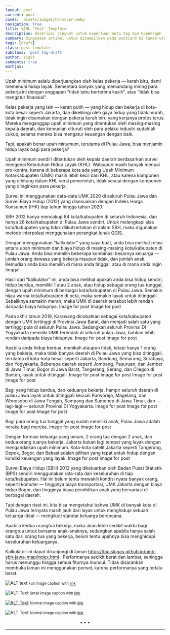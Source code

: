```yaml
---
layout: post
current: post
cover:  assets/images/no-cover.webp
navigation: True
title: YAML 'Post' Template
description: Deskripsi singkat untuk keperluan meta tag dan OpenGraph
summary: Ringkasan artikel untuk ditampilkan pada postcard di laman utama, topik, dan artikel terkait.
tags: [draft]
class: post-template
subclass: 'post tag-draft'
author: sigit
comments: true
mathjax:
---
```


Upah minimum selalu diperjuangkan oleh kelas pekerja — kerah biru, demi memenuhi hidup layak. Sementara banyak yang memandang miring para pekerja ini dengan anggapan “tidak tahu berterima kasih”, atau “tidak bisa mengatur finansial”.

Kelas pekerja yang lain — kerah putih — yang hidup dan bekerja di kota-kota besar seperti Jakarta, dan dikelilingi oleh gaya hidup yang tidak murah, tidak ingin disamakan dengan pekerja kerah biru yang kerjanya protes terus. Mereka menganggap upah minimum yang ditentukan oleh masing-masing kepala daerah, dan kemudian dituruti oleh para pelaku industri sudahlah cukup, selama mereka bisa mengatur keuangan dengan baik.

Tapi, apakah benar upah minumum, terutama di Pulau Jawa, bisa menjamin hidup layak bagi para pekerja?

Upah minimum sendiri ditentukan oleh kepala daerah berdasarkan survei mengenai Kebutuhan Hidup Layak (KHL). Walaupun masih banyak menuai pro-kontra, karena di beberapa kota ada yang Upah Minimum Kota/Kabupaten (UMK) masih lebih kecil dari KHL, atau karena komponen yang dihitung dalam KHL versi pemerintah, tidak sesuai dengan komponen yang diinginkan para pekerja.

Survei ini menggunakan data-data UMK 2020 di seluruh Pulau Jawa dan Survei Biaya Hidup (2012) yang disesuaikan dengan Indeks Harga Konsumen (IHK) tiap tahun hingga tahun 2020.

SBH 2012 hanya mencakup 84 kota/kabupaten di seluruh Indonesia, dan hanya 26 kota/kabupaten di Pulau Jawa sendiri. Untuk melengkapi sisa kota/kabupaten yang tidak diikutsertakan di dalam SBH, maka digunakan metode interpolasi menggunakan perangkat lunak QGIS.

Dengan menggunakan “kalkulator” yang saya buat, anda bisa melihat relasi antara upah minimum dan biaya hidup di masing-masing kota/kabupaten di Pulau Jawa. Anda bisa memilih beberapa kombinasi besarnya keluarga — jumlah orang dewasa yang bekerja maupun tidak, dan jumlah anak. Kemudian anda bisa memilih di mana anda tinggal, atau di mana anda ingin tinggal.

Hasil dari “kalkulator” ini, anda bisa melihat apakah anda bisa hidup sendiri, hidup berdua, memiliki 1 atau 2 anak, atau hidup sebagai orang tua tunggal, dengan upah minimum di berbagai kota/kabupaten di Pulau Jawa. Semakin hijau warna kota/kabupaten di peta, maka semakin layak untuk ditinggali. Sebaliknya semakin merah, maka UMK di daerah tersebut lebih rendah daripada biaya hidupnya.
Image for post
Image for post

Pada akhir tahun 2019, Karawang dinobatkan sebagai kota/kabupaten dengan UMK tertinggi di Provinsi Jawa Barat, dan menjadi salah satu yang tertinggi pula di seluruh Pulau Jawa. Sedangkan seluruh Provinsi DI Yogyakarta memiliki UMK terendah di seluruh pulau Jawa, bahkan lebih rendah daripada biaya hidupnya.
Image for post
Image for post

Apabila anda hidup berdua, menikah ataupun tidak, tetapi hanya 1 orang yang bekerja, maka tidak banyak daerah di Pulau Jawa yang bisa ditinggali, terutama di kota-kota besar seperti Jakarta, Bandung, Semarang, Surabaya, dan Yogyakarta. Beberapa daerah seperti Jombang, Pasuruan, dan Jember di Jawa Timur, Bogor di Jawa Barat, Tangerang, Serang, dan Cilegon di Banten, layak untuk ditinggali.
Image for post
Image for post
Image for post
Image for post

Bagi yang hidup berdua, dan keduanya bekerja, hampir seluruh daerah di pulau Jawa layak untuk ditinggali kecuali Purworejo, Magelang, dan Wonosobo di Jawa Tengah, Sampang dan Sumenep di Jawa Timur, dan — lagi-lagi — seluruh Provinsi DI Yogyakarta.
Image for post
Image for post
Image for post
Image for post

Bagi para orang tua tunggal yang sudah memiliki anak, Pulau Jawa adalah neraka bagi mereka.
Image for post
Image for post

Dengan formasi keluarga yang umum, 2 orang tua dengan 2 anak, dan kedua orang tuanya bekerja, Jakarta bukan lagi tempat yang layak dengan mengandalkan upah minimum. Kota-kota satelit Jakarta seperti Tangerang, Depok, Bogor, dan Bekasi adalah pilihan yang tepat untuk hidup dengan kondisi keuangan yang layak.
Image for post
Image for post

Survei Biaya Hidup (SBH) 2012 yang dikeluarkan oleh Badan Pusat Statistik (BPS) sendiri menggunakan rata-rata dari keseluruhan di tiap kota/kabupaten. Hal ini belum tentu mewakili kondisi nyata banyak orang, seperti komuter — tingginya biaya transportasi, UMK Jakarta dengan biaya hidup Bogor, dan tingginya biaya pendidikan anak yang bervariasi di berbagai daerah.

Tapi dengan riset ini, kita bisa mengetahui bahwa UMK di banyak kota di Pulau Jawa ternyata masih jauh dari layak untuk menghidupi sebuah keluarga ideal — mengikuti standar keluarga berencana.

Apabila kedua orangtua bekerja, maka akan lebih sedikit waktu bagi orangtua untuk bersama anak-anaknya, sedangkan apabila hanya salah satu dari orang tua yang bekerja, belum tentu upahnya bisa menghidupi keseluruhan keluarganya.

Kalkulator ini dapat dikunjungi di laman https://louislugas.github.io/umk-sbh-jawa-map/index.html . Performanya sedikit berat dan lambat, sehingga harus menunggu hingga semua fiturnya muncul. Tidak disarankan membuka laman ini menggunakan ponsel, karena performanya yang terlalu berat.

![ALT text](assets/images/markdown.jpeg#full "Title text example")
<small>Full image caption with [link](https://link)</small>

![ALT Text](assets/images/markdown.jpeg#small "Title text example")
<small>Small image caption with [link](https://link)</small>

[![ALT Text](assets/images/markdown.jpeg "Title text example")](#linkmedia)
<small>Normal image caption with [link](https://link)</small>

![ALT Text](assets/images/markdown.jpeg "Title text example")
<small>Normal image caption with [link](https://link)</small>

<center>•   •   •</center>

---

[^1]: [Nama](www.com)